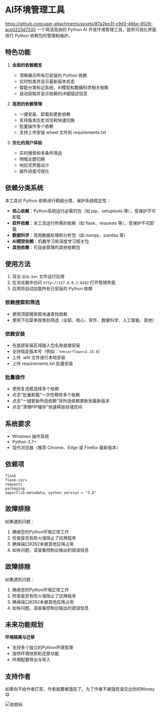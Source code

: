 # AI环境管理工具
https://github.com/user-attachments/assets/87a2be3f-c9d3-46be-9526-ace0223d7330
一个简洁高效的 Python AI 开发环境管理工具，提供可视化界面进行 Python 依赖包的管理和维护。

## 特色功能

1. **全面的依赖概览**
   - 清晰展示所有已安装的 Python 依赖
   - 实时检查并显示最新版本状态
   - 智能分类标记系统、AI模型和数据科学相关依赖
   - 自动获取并显示依赖的详细描述信息

2. **高效的依赖管理**
   - 一键安装、卸载和更新依赖
   - 支持版本历史浏览和快速切换
   - 批量操作多个依赖
   - 支持上传安装 wheel 文件和 requirements.txt

3. **优化的用户体验**
   - 实时搜索和多条件筛选
   - 明暗主题切换
   - 响应式界面设计
   - 操作进度可视化

## 依赖分类系统

本工具对 Python 依赖进行精细分类，保护系统稳定性：

- **核心依赖**：Python系统运行必需的包（如 pip、setuptools 等），受保护不可卸载
- **软件依赖**：本工具运行所需的依赖（如 flask、requests 等），受保护不可卸载
- **数据科学**：常用数据处理和分析包（如 numpy、pandas 等）
- **AI模型依赖**：机器学习和深度学习相关包
- **其他依赖**：可自由管理的其他依赖包

## 使用方法

1. 双击 `启动.bat` 文件运行应用
2. 在浏览器中访问 `http://127.0.0.1:8282` 打开管理界面
3. 应用将自动加载所有已安装的 Python 依赖

### 依赖搜索和筛选

- 使用顶部搜索框快速查找依赖
- 使用下拉菜单按类别筛选（全部、核心、软件、数据科学、人工智能、其他）

### 依赖安装

- 在底部安装区域输入包名称直接安装
- 支持指定版本号（例如：`tensorflow==2.15.0`）
- 上传 .whl 文件进行本地安装
- 上传 requirements.txt 批量安装

### 批量操作

- 使用复选框选择多个依赖
- 点击"批量卸载"一次性移除多个依赖
- 点击"一键更新所选依赖"将所选依赖更新到最新版本
- 点击"清理PIP缓存"快速释放存储空间

## 系统要求

- Windows 操作系统
- Python 3.7+
- 现代浏览器（推荐 Chrome、Edge 或 Firefox 最新版本）

## 依赖项
```
flask
flask-cors
requests
packaging
importlib-metadata; python_version < "3.8"
```

## 故障排除

如果遇到问题：

1. 确保您的Python环境正常工作
2. 检查是否有防火墙阻止了应用程序
3. 确保端口8282未被其他应用占用
4. 如有问题，请查看控制台输出的错误信息


## 故障排除

如果遇到问题：

1. 确保您的Python环境正常工作
2. 检查是否有防火墙阻止了应用程序
3. 确保端口8282未被其他应用占用
4. 如有问题，请查看控制台输出的错误信息

## 未来功能规划

**环境隔离与迁移**
   - 支持多个独立的Python环境管理
   - 提供环境快照和还原功能
   - 环境配置导出与导入

## 支持作者

如果你不给作者打赏，作者就要被饿死了，为了作者不被饿死请交出你的Money 😋

![收款码](https://github.com/user-attachments/assets/d7aafba4-c830-4276-9bd3-42c6bbc05ffb)

